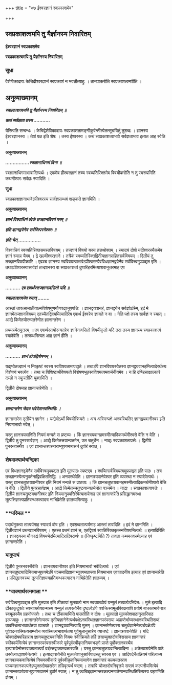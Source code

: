 +++
title = "०७ ईश्वरज्ञानं स्वप्रकाशमेव"

+++


## स्वप्रकाशत्वमपि तु यैर्ज्ञानस्य निवारितम्

**ईश्वरज्ञानं स्वप्रकाशमेव**

**स्वप्रकाशत्वमपि तु यैर्ज्ञानस्य निवारितम्**

### **सुधा**

वैशेषिकादायः केचिदीश्वरज्ञानं स्वप्रकाशं न भवतीत्याहुः । तानपाकरोति स्वप्रकाशत्वमपीति ।

## **अनुव्याख्यानम्**

***स्वप्रकाशत्वमपि तु यैर्ज्ञानस्य निवारितम् ॥***

***कथं सर्वज्ञता तस्य ...........***

यैस्त्विति सम्बन्धः । केचिद्वैशेषिकादायः स्वप्रकाशतामङ्गीकुर्वन्तीत्येतत्सूचयितुं तुशब्दः । ज्ञानस्य ईश्वरज्ञानस्य । तेषां पक्ष इति शेषः । तस्य ईश्वरस्य । कथं स्वप्रकाशत्वाभावे सर्वज्ञताभाव इत्यत आह स्वेति ।

**अनुव्याख्यानम्**

***................स्वज्ञानाधिगमं विना ॥***

स्वज्ञानाधिगमाभावादित्यर्थः । एकमेव हीश्वरज्ञानं तच्च स्वव्यतिरिक्तमेव विषयीकरोति न तु स्वरूपमिति कथमीश्वरः सर्वज्ञः स्यादिति ।

**सुधा**

स्वप्रकाशज्ञानाभावेऽपीश्वरस्य सार्वज्ञसम्भवं शङ्कते ज्ञानमिति ।

**अनुव्याख्यानम्**

***ज्ञानं विश्वाधिगं त्वेकं तज्ज्ञानविषयं परम् ॥***

***इति ज्ञानद्वयेनैव सर्ववित्परमेश्वरः ॥***

***इति चेत् ...............***

विश्वाधिगं स्वव्यतिरिक्तसमस्तविषयम् । तज्ज्ञानं विषयो यस्य तत्तथोक्तम् । स्यादयं दोषो यदीश्वरस्यैकमेव ज्ञानं स्यान्न चैवम् । द्वे खल्वीश्वरज्ञाने । तत्रैकं स्वव्यतिरिक्तद्वितीयज्ञानसहितसर्वविषयम् । द्वितीयं तु तज्ज्ञानविषयीकारि । एवञ्च ज्ञानस्य स्वविषयत्वाभावेऽपीश्वरस्यैवंविधज्ञानद्वयेनैव सर्ववित्त्वमुपपद्यत इति । तथाऽपीश्वरस्यासार्वज्ञं तज्ज्ञानस्य वा स्वप्रकाशत्वं दुष्परिहरमित्याशवानुत्तरमाह एष

**अनुव्याख्यानम्**

***.......... एष एवार्थस्तज्ज्ञानावसितो यदि ॥***

***स्वप्रकाशत्वमेव स्यात् ........***

आस्तां तावत्सजातीयात्मविशेषगुणयौगपद्यानुपपत्तिः । ज्ञानद्वयवानहं, ज्ञानद्वयेन सर्वज्ञोऽस्मि, इदं मे ज्ञानमेतज्ज्ञानविषयम् एतच्चैतद्विषयमित्यादिरेष एवार्थ ईश्वरेण ज्ञायते न वा । नेति पक्षे तस्य सार्वज्ञं न स्यात् । आद्ये किमेतयोरन्यतरेणोत ज्ञानान्तरेण ।

प्रथमस्येदमुत्तरम् ॥ एष एवार्थस्तयोरन्यतरेण ज्ञानेनावसितो विषयीकृतो यदि तदा तस्य ज्ञानस्य स्वप्रकाशत्वं स्यादेवेति । तत्कथमित्यत आह ज्ञानं हीति ।

**अनुव्याख्यानम्**

***.......... ज्ञानं ह्येतद्विशेषणम् ।***

यद्यप्येतज्ज्ञानं न निष्कृष्टं स्वस्य स्वविषयतामापद्यते । तथाऽपि ज्ञानविषयस्यैतस्य ज्ञानद्वयवानहमित्यादेरर्थस्य विशेषणं भवत्येव । तथा च विशिष्टार्थविषयत्वे विशेषणभूतस्वविषयत्वमवर्जनीयमेव । न हि दण्डिसाक्षात्कारे दण्डो न स्फुरतीति युक्तमिति ।

द्वितीये दोषमाह ज्ञानान्तरेणेति ।

**अनुव्याख्यानम्**

***ज्ञानान्तरेण चेदत्र भवेदेवानवस्थितिः ।***

ज्ञानान्तरेण तृतीयेन ज्ञानेन । यद्येषोऽर्थो विषयीक्रियते । अत्र अस्मिन्पक्षे अनवस्थितिर् ज्ञानद्वयवानीश्वर इति नियमाभावो भवेत् ।

यस्तु ज्ञानत्रयवानिति नियमं मन्यते स प्रष्टव्यः । किं ज्ञानत्रयवानहमस्मीत्यादिकमर्थमीश्वरो वेत्ति न वेति । द्वितीये तु पुनरसार्वज्ञम् । आद्ये किमेतत्त्रयान्यतमेन, उत चतुर्थेन । नाद्यः स्वप्रकाशतापत्तेः । द्वितीये पुनरनवस्थैव । एवं ज्ञानान्तरपरम्पराभ्युपगमव्यसनं दुर्वारं स्यात् ।

### **शेषवाक्यार्थचन्द्रिका**

एवं विधज्ञानद्वयेनैव सर्ववित्त्वमुपपद्यत इति मूलपाठः स्पष्टएव । क्वचित्सर्वविषयत्वमुपपद्यत इति पाठः । तत्र तज्ज्ञानस्येत्यनुवर्तनाद्विवक्षितसिद्धिः ॥ अनवस्थैवेति । ज्ञानत्रयवानेवेश्वर इति व्यवस्था न स्यादेवेत्यर्थः । यस्तु ज्ञानचतुष्टयवानीश्वर इति नियमं मन्यते स प्रष्टव्यः । किं ज्ञानचतुष्टयवानहमस्मीत्यादिकमर्थमीश्वरो वेत्ति न वेति । द्वितीये पुनरसार्वज्ञम् । आद्ये किमेतच्चतुष्टयान्यतमेनोत पञ्चमेन । नाद्यः । स्वप्रकाशत्वापत्तेः । द्वितीये ज्ञानचतुष्टयवानीश्वर इति नियमानुपपत्तिरेवेत्याशयेनाह एवं ज्ञानान्तरेति प्रसिद्धानवस्था तूत्पत्तिज्ञप्त्यप्रतिबन्धकत्वादत्र नाभिप्रेतेति ज्ञातव्यमित्याहुः ।

### **परिमल **

पदार्थमुक्त्वा तात्पर्यमाह स्यादयं दोष इति । एवशब्दतात्पर्यमाह आस्तां तावदिति ॥ इदं मे ज्ञानमिति । द्वितीयज्ञानं प्रथमज्ञानविषयम् । एतच्च प्रथमं ज्ञानं च, एतद्विषयं स्वातिरिक्तकृत्स्नविषयमित्यर्थः ॥ इत्यादिरिति । ज्ञानद्वयस्य यौगपद्यं विषयभेदमित्यादिरादिपदार्थः ॥ (निष्कृष्टमिति ?) तावता कथमनवस्थेत्याह एवं ज्ञानान्तरेति ।

### **यादुपत्यं**

द्वितीये पुनरनवस्थैवेति । ज्ञानत्रयवानीश्वर इति नियमाभावो भवेदित्यर्थः । एवं ज्ञानचतुष्टयादिनियमाभ्युपगमेऽपि पञ्चमादिज्ञानाभ्युपगमप्राप्त्या नियमाभाव एवापादनीय इत्याह एवं ज्ञानान्तरेति । प्रसिद्धानवस्था तूत्पत्तिज्ञप्त्यप्रतिबन्धकत्वादत्र नाभिप्रेतेति ज्ञातव्यम् ।

### **वाक्यार्थरत्नमाला **

सर्ववित्वमुपपद्यत इति मूलपाठ इति टीकायां मूलपाठो नाम स्वव्याख्येयं यन्मूलं तत्पाठोऽभिप्रेतः । मूले इत्यादि टीकाकृदुक्तेः स्वव्याख्येयग्रन्थस्य यन्मूलं तत्परत्वेनैव दृष्टत्वेऽपि क्वचित्स्वमूलविवक्षयापि प्रयोगे बाधकाभावेनात्र स्वमूलस्यैव ग्रहणोपपत्तेः । तथा च टीकायामिति फलतीति न दोषः । मूलपाठो मूलकोशपाठानुसारिपाठ इत्यप्याहुः । ज्ञानान्तरेणेत्यस्य तृतीयज्ञानेनेत्यर्थपक्षेऽनवस्थितज्ञानपरंपराया अप्राप्तेर्भाष्यस्थानवस्थितिशब्दं व्यवस्थित्यभावार्थतया व्याचष्टे । ज्ञानद्वयवानित्यादि मूलम् । ज्ञानान्तरेणेत्यस्य चतुर्थज्ञानेनेत्यर्थपक्षेऽपि पूर्ववदनवस्थित्यसम्भवेन व्यवस्थित्यभावार्थतया पूर्वमूलानुसारेण व्याचष्टे । ज्ञानत्रयवानेवेति । यदि चोक्तदोषपरिहाराय ज्ञानचतुष्टयवानिति नियमः स्वीक्रियते तर्हि तत्राप्युक्तदोषनिरासाय ज्ञानान्तरं स्वीकार्यमित्येवं ज्ञानान्तरपरंपरास्वीकारे पूर्वपूर्वस्वीकृतनियमभङ्गे प्राप्ते पूर्वोक्तानवस्थैव इत्याशयेनोत्तरवाक्यतात्पर्यं वदंस्तद्वाक्यमवतारयति । यस्तु ज्ञानचतुष्टयवानित्यादिना । अत्रेत्याशयेनेति पाठे तस्येत्याद्याशयेनेत्यर्थः । इत्याद्याशयेनेति मूलकोशानुसारिपाठस्तु स्वरस एव । आदिपदेनैतन्नियमं परित्यज्य ज्ञानपञ्चकवानित्येवं नियमस्वीकारे पूर्वस्वीकृतनियमत्यागेन ज्ञानान्तरं कल्पयतस्तव पञ्चमज्ञानकल्पनेऽप्युक्तदोषप्रसरेण तन्निवृत्यर्थं षष्टम् । तत्रापि चोक्तदोषनिवृत्तये सप्तमं कल्पनीयमित्येवं ज्ञानान्तरपरंपराभ्युपगमव्यसनं दुर्वारं स्यात् । न तु क्वचिद्ज्ञानान्तरकल्पनमात्रेणानवस्थितिरित्यस्य ग्रहणमिति ज्ञेयम् ।

